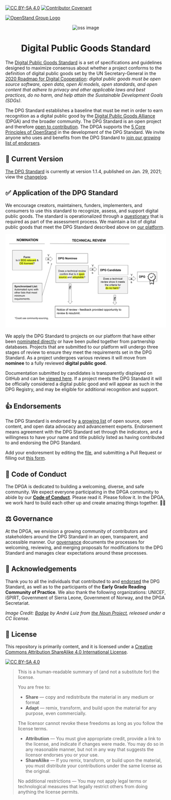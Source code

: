 [![CC BY-SA 4.0][cc-by-sa-shield]](LICENSE)
[![Contributor Covenant][code-of-conduct-shield]](CODE_OF_CONDUCT.md)

<a href="https://open-stand.org"><img alt="OpenStand Group Logo" height="64px" width="64px" src="https://open-stand.org/wp-content/uploads/2012/08/128x128-green1.png"> </a><br />

<p align="center">
    <img alt="oss image" src="docs/standard-badge.svg" height="150px" width="150px">
</p>
<h1 align="center">Digital Public Goods Standard</h1>

The [Digital Public Goods Standard](standard.md) is a set of specifications and guidelines designed to maximize consensus about whether a project conforms to the definition of digital public goods set by the UN Secretary-General in the [2020 Roadmap for Digital Cooperation](https://www.un.org/en/content/digital-cooperation-roadmap/): *digital public goods must be open source software, open data, open AI models, open standards, and open content that adhere to privacy and other applicable laws and best practices, do no harm, and help attain the Sustainable Development Goals (SDGs).*

The DPG Standard establishes a baseline that must be met in order to earn recognition as a digital public good by the [Digital Public Goods Alliance](https://digitalpublicgoods.net) (DPGA) and the broader community. The DPG Standard is an open project and therefore [open to contribution](standard.md). The DPGA supports the [5 Core Principles of OpenStand](openstand.md) in the development of the DPG Standard. We invite anyone who uses and benefits from the DPG Standard to [join our growing list of endorsers](endorsement.md). 

## 🔎 Current Version

[The DPG Standard](standard.md) is currently at version 1.1.4, published on Jan. 29, 2021; view the [changelog](https://github.com/DPGAlliance/DPG-Standard/blob/master/CHANGELOG.md).

## ✅ Application of the DPG Standard

We encourage creators, maintainers, funders, implementers, and consumers to use this standard to recognize, assess, and support digital public goods. The standard is operationalized through a [questionary](standard-questions.md) that is required as part of the assessment process. We maintain a list of digital public goods that meet the DPG Standard described above on [our platform](https://digitalpublicgoods.net/platform). 

![Vetting Process](docs/process.svg)

We apply the DPG Standard to projects on our platform that have either been [nominated directly](https://docs.google.com/forms/d/e/1FAIpQLSdGzlBiecPBlVvJXmcMKXF3zdxASY8vGnrdnNNwp7fVKb169A/viewform) or have been pulled together from partnership databases. Projects that are submitted to our platform will undergo three stages of review to ensure they meet the requirements set in the DPG Standard. As a project undergoes various reviews it will move from **nominee** to a fully reviewed **digital public good**. 

Documentation submitted by candidates is transparently displayed on GitHub and can be [viewed here](https://github.com/unicef/publicgoods-candidates/pulls). If a project meets the DPG Standard it will be officially considered a digital public good and will appear as such in the DPG Registry, and may be eligible for additional recognition and support.

## 👍 Endorsements

The DPG Standard is endorsed by [a growing list](endorsement.md) of open source, open content, and open data advocacy and advancement experts. Endorsement means agreement with the DPG Standard set through the indicators, and a willingness to have your name and title publicly listed as having contributed to and endorsing the DPG Standard.

Add your endoresment by editing the [file](endorsement.md), and submitting a Pull Request or filling out [this form](https://forms.gle/knVvbv4mLfxkHtFS8).

## 🤗 Code of Conduct

The DPGA is dedicated to building a welcoming, diverse, and safe community. We expect everyone participating in the DPGA community to abide by our [**Code of Conduct**](CODE_OF_CONDUCT.md). Please read it. Please follow it. In the DPGA, we work hard to build each other up and create amazing things together. 💪💜

## ⚖️ Governance

At the DPGA, we envision a growing community of contributors and stakeholders around the DPG Standard in an open, transparent, and accessible manner. Our [governance](governance.md) documents the processes for welcoming, reviewing, and merging proposals for modifications to the DPG Standard and manages clear expectations around these processes.

## 🙏 Acknowledgements

Thank you to all the individuals that contributed to and [endorsed](endorsement.md) the DPG Standard, as well as to the participants of the **Early Grade Reading Community of Practice**. We also thank the following organizations: UNICEF, iSPIRT, Government of Sierra Leone, Government of Norway, and the DPGA Secretariat.

*Image Credit: [Badge](https://thenounproject.com/search/?q=seal+of+approval&i=32270) by André Luiz from [the Noun Project](http://thenounproject.com/), released under a CC license.*

## :memo: License

This repository is primarily content, and it is licensed under a [Creative Commons Attribution ShareAlike 4.0 International License](LICENSE).

[![CC BY-SA 4.0][cc-by-sa-image]](LICENSE)

> This is a human-readable summary of (and not a substitute for) the license.
> 
> You are free to:
> * **Share** — copy and redistribute the material in any medium or format
> * **Adapt** — remix, transform, and build upon the material for any purpose, even commercially.
> 
> The licensor cannot revoke these freedoms as long as you follow the license terms.
> 
> * **Attribution** — You must give appropriate credit, provide a link to the license, and indicate if changes were made. You may do so in any reasonable manner, but not in any way that suggests the licensor endorses you or your use.
> * **ShareAlike** — If you remix, transform, or build upon the material, you must distribute your contributions under the same license as the original.
>
> No additional restrictions — You may not apply legal terms or technological measures that legally restrict others from doing anything the license permits.

[cc-by-sa-image]: https://licensebuttons.net/l/by-sa/4.0/88x31.png
[cc-by-sa-shield]: https://img.shields.io/badge/License-CC%20BY--SA%204.0-lightgrey.svg
[code-of-conduct-shield]: https://img.shields.io/badge/Contributor%20Covenant-v2.0%20adopted-ff69b4.svg
